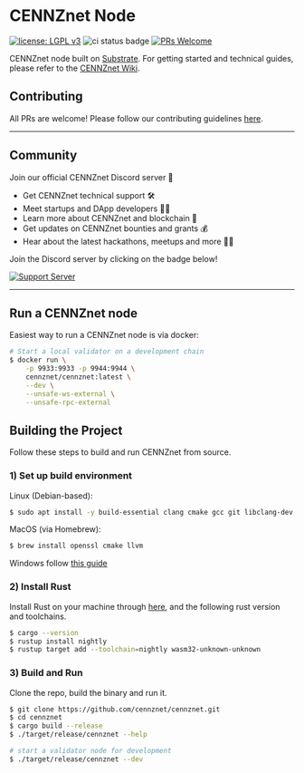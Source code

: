 # CENNZnet Node
[![license: LGPL v3](https://img.shields.io/badge/License-LGPL%20v3-blue.svg)](LICENSE) ![ci status badge](https://github.com/cennznet/cennznet/workflows/CI/badge.svg) [![PRs Welcome](https://img.shields.io/badge/PRs-welcome-brightgreen.svg)](docs/CONTRIBUTING.adoc)

CENNZnet node built on [Substrate](https://github.com/paritytech/substrate).
For getting started and technical guides, please refer to the [CENNZnet Wiki](https://wiki.cennz.net/#/).

## Contributing

All PRs are welcome! Please follow our contributing guidelines [here](docs/CONTRIBUTING.md).

------

## Community

Join our official CENNZnet Discord server 🤗

* Get CENNZnet technical support 🛠
* Meet startups and DApp developers 👯‍♂️
* Learn more about CENNZnet and blockchain 🙌
* Get updates on CENNZnet bounties and grants 💰
* Hear about the latest hackathons, meetups and more 👩‍💻

Join the Discord server by clicking on the badge below!

[![Support Server](https://img.shields.io/discord/801219591636254770.svg?label=Discord&logo=Discord&colorB=7289da&style=for-the-badge)](https://discord.gg/AnB3tRtkJ4)

---

## Run a CENNZnet node

Easiest way to run a CENNZnet node is via docker:  
```bash
# Start a local validator on a development chain
$ docker run \
    -p 9933:9933 -p 9944:9944 \
    cennznet/cennznet:latest \
    --dev \
    --unsafe-ws-external \
    --unsafe-rpc-external
```

## Building the Project

Follow these steps to build and run CENNZnet from source.

### 1) Set up build environment

Linux (Debian-based):
```bash
$ sudo apt install -y build-essential clang cmake gcc git libclang-dev libssl-dev pkg-config
```

MacOS (via Homebrew):
```bash
$ brew install openssl cmake llvm
```

Windows follow [this guide](https://substrate.dev/docs/en/knowledgebase/getting-started/windows-users)  

### 2) Install Rust

Install Rust on your machine through [here](https://rustup.rs/), and the following rust version and toolchains.
```bash
$ cargo --version
$ rustup install nightly
$ rustup target add --toolchain=nightly wasm32-unknown-unknown
```

### 3) Build and Run

Clone the repo, build the binary and run it.
```bash
$ git clone https://github.com/cennznet/cennznet.git
$ cd cennznet
$ cargo build --release
$ ./target/release/cennznet --help

# start a validator node for development
$ ./target/release/cennznet --dev
```
